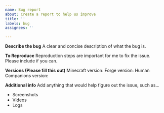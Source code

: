 ```yaml
---
name: Bug report
about: Create a report to help us improve
title: ''
labels: bug
assignees: ''

---
```


**Describe the bug**
A clear and concise description of what the bug is.

**To Reproduce**
Reproduction steps are important for me to fix the issue. Please include if you can.

**Versions (Please fill this out)**
Minecraft version:
Forge version:
Human Companions version:

**Additional info**
Add anything that would help figure out the issue, such as...
- Screenshots
- Videos
- Logs
